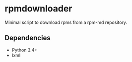 # rpmdownloader

Minimal script to download rpms from a rpm-md repository.

## Dependencies

* Python 3.4+
* lxml

